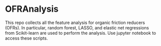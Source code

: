 # OFRAnalysis
This repo collects all the feature analysis for organic friction reducers (OFRs).
In particular, random forest, LASSO, and elastic net regressions from Scikit-learn are used to perform the analysis.
Use jupyter notebook to access these scripts.
